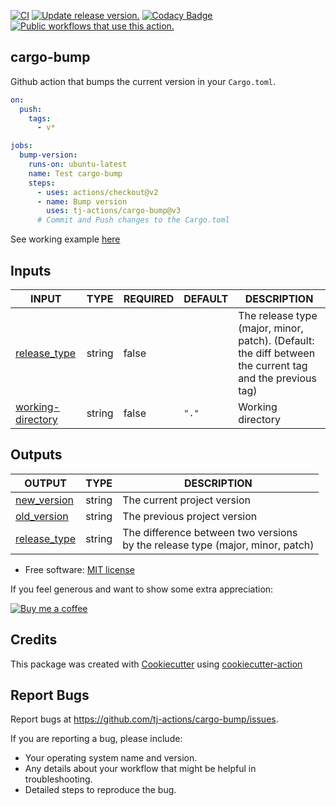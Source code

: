 [![CI](https://github.com/tj-actions/cargo-bump/workflows/CI/badge.svg)](https://github.com/tj-actions/cargo-bump/actions?query=workflow%3ACI)
[![Update release version.](https://github.com/tj-actions/cargo-bump/workflows/Update%20release%20version./badge.svg)](https://github.com/tj-actions/cargo-bump/actions?query=workflow%3A%22Update+release+version.%22)
[![Codacy Badge](https://app.codacy.com/project/badge/Grade/d02fea7e1446463789182186c74b7f40)](https://app.codacy.com/gh/tj-actions/cargo-bump/dashboard?utm_source=gh&utm_medium=referral&utm_content=&utm_campaign=Badge_grade)
[![Public workflows that use this action.](https://img.shields.io/endpoint?url=https%3A%2F%2Fused-by.vercel.app%2Fapi%2Fgithub-actions%2Fused-by%3Faction%3Dtj-actions%2Fcargo-bump%26badge%3Dtrue)](https://github.com/search?o=desc\&q=tj-actions+cargo-bump+path%3A.github%2Fworkflows+language%3AYAML\&s=\&type=Code)

## cargo-bump

Github action that bumps the current version in your `Cargo.toml`.

```yaml
on:
  push:
    tags:
      - v*

jobs:
  bump-version:
    runs-on: ubuntu-latest
    name: Test cargo-bump
    steps:
      - uses: actions/checkout@v2
      - name: Bump version
        uses: tj-actions/cargo-bump@v3
      # Commit and Push changes to the Cargo.toml
```

See working example [here](https://github.com/tj-actions/cargo-bump/blob/main/.github/workflows/test.yml)

## Inputs

<!-- AUTO-DOC-INPUT:START - Do not remove or modify this section -->

|                                        INPUT                                        |  TYPE  | REQUIRED | DEFAULT |                                                DESCRIPTION                                                |
|-------------------------------------------------------------------------------------|--------|----------|---------|-----------------------------------------------------------------------------------------------------------|
|        <a name="input_release_type"></a>[release\_type](#input_release_type)         | string |  false   |         | The release type (major, minor, patch). (Default: the diff between the current tag and the previous tag)  |
| <a name="input_working-directory"></a>[working-directory](#input_working-directory) | string |  false   |  `"."`  |                                             Working directory                                             |

<!-- AUTO-DOC-INPUT:END -->

## Outputs

<!-- AUTO-DOC-OUTPUT:START - Do not remove or modify this section -->

|                                 OUTPUT                                 |  TYPE  |                                    DESCRIPTION                                     |
|------------------------------------------------------------------------|--------|------------------------------------------------------------------------------------|
|  <a name="output_new_version"></a>[new\_version](#output_new_version)   | string |                            The current project version                             |
|  <a name="output_old_version"></a>[old\_version](#output_old_version)   | string |                            The previous project version                            |
| <a name="output_release_type"></a>[release\_type](#output_release_type) | string | The difference between two versions <br>by the release type (major, minor, patch)  |

<!-- AUTO-DOC-OUTPUT:END -->

*   Free software: [MIT license](LICENSE)

If you feel generous and want to show some extra appreciation:

[![Buy me a coffee][buymeacoffee-shield]][buymeacoffee]

[buymeacoffee]: https://www.buymeacoffee.com/jackton1

[buymeacoffee-shield]: https://www.buymeacoffee.com/assets/img/custom_images/orange_img.png

## Credits

This package was created with [Cookiecutter](https://github.com/cookiecutter/cookiecutter) using [cookiecutter-action](https://github.com/tj-actions/cookiecutter-action)

## Report Bugs

Report bugs at https://github.com/tj-actions/cargo-bump/issues.

If you are reporting a bug, please include:

*   Your operating system name and version.
*   Any details about your workflow that might be helpful in troubleshooting.
*   Detailed steps to reproduce the bug.
